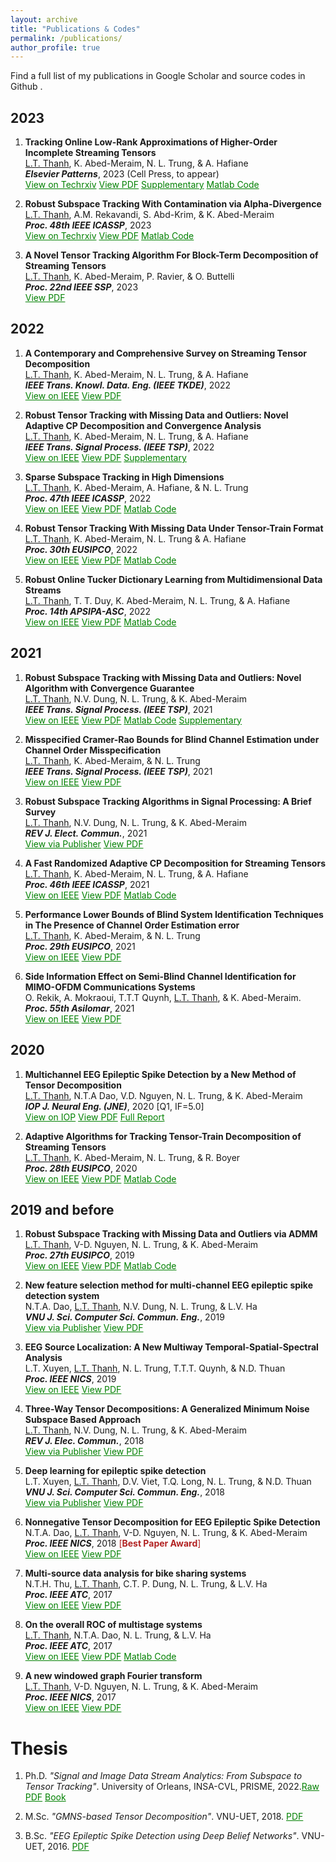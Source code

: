 ```yaml
---
layout: archive
title: "Publications & Codes"
permalink: /publications/
author_profile: true
---
```


Find a full list of my publications in Google Scholar <a href="https://scholar.google.com.vn/citations?user=_6GEXU4AAAAJ&hl=en" style="color: green; text-decoration: underline; "><i class="fa fa-fw fa-graduation-cap" aria-hidden="true"></i></a>  and source codes in Github <a href="https://github.com/thanhtbt" style="color: green; text-decoration: underline; "><i class="fab fa-fw fa-github zoom"></i></a>.


2023
----

1.  **Tracking Online Low-Rank Approximations of Higher-Order Incomplete Streaming Tensors**<br> 
<span style="text-decoration:underline">L.T. Thanh</span>, K. Abed-Meraim, N. L. Trung, & A. Hafiane<br> 
***Elsevier Patterns***, 2023 (Cell Press, to appear) <br>
<a href="https://www.techrxiv.org/articles/preprint/Tracking_Online_Low-Rank_Approximations_of_Higher-Order_Incomplete_Streaming_Tensors/19704034" style="color: green; text-decoration: ; "><i class="fas fa-fw fa-link zoom"></i>View on Techrxiv</a>
<a href="https://thanhtbt.github.io/files/2023_Patterns_Tensor_Tracking_Draw.pdf" style="color: green; text-decoration: underline; "><i class="fas fa-fw fa-file-pdf zoom"></i>View PDF</a> 
<a href="https://thanhtbt.github.io/files/2023_Patterns_Supplemental_Information.pdf" style="color: green; text-decoration: underline; "><i class="fas fa-fw fa-code zoom"></i>Supplementary</a> 
<a href="https://github.com/thanhtbt/tensor_tracking" style="color: green; text-decoration: underline; "><i class="fab fa-fw fa-github zoom"></i>Matlab Code</a>


1.  **Robust Subspace Tracking With Contamination via Alpha-Divergence**<br> <span style="text-decoration:underline">L.T. Thanh</span>, A.M. Rekavandi, S. Abd-Krim, & K. Abed-Meraim<br>
***Proc. 48th IEEE ICASSP***, 2023  <br>
<a href="https://www.techrxiv.org/articles/preprint/Robust_Subspace_Tracking_With_Contamination_Mitigation_via_-Divergence/21385335" style="color: green; text-decoration: underline; "><i class="fas fa-fw fa-link zoom"></i>View on Techrxiv</a> <a href="https://thanhtbt.github.io/files/2023_aFAPI.pdf" style="color: green; text-decoration: underline; "><i class="fas fa-fw fa-file-pdf zoom"></i>View PDF</a> <a href="https://github.com/thanhtbt/aFAPI" style="color: green; text-decoration: underline; "><i class="fab fa-fw fa-github zoom"></i>Matlab Code</a>

1.  **A Novel Tensor Tracking Algorithm For Block-Term Decomposition of Streaming Tensors**<br> <span style="text-decoration:underline">L.T. Thanh</span>, K. Abed-Meraim, P. Ravier, & O. Buttelli<br>
***Proc. 22nd IEEE SSP***, 2023  <br>
<a href="https://thanhtbt.github.io/files/2023_SSP%20-%20A%20novel%20tensor%20tracking%20algorithm%20for%20block-term%20decomposition%20of%20streaming%20tensors.pdf" style="color: green; text-decoration: underline; "><i class="fas fa-fw fa-file-pdf zoom"></i>View PDF</a>


2022
----


1. **A Contemporary and Comprehensive Survey on Streaming Tensor Decomposition**<br> <span style="text-decoration:underline">L.T. Thanh</span>, K. Abed-Meraim, N. L. Trung, & A. Hafiane<br> ***IEEE Trans. Knowl. Data. Eng. (IEEE TKDE)***, 2022 <br>
<a href="https://ieeexplore.ieee.org/document/9994046" style="color: green; text-decoration: underline; "><i class="fas fa-fw fa-link zoom"></i>View on IEEE</a> 
<a href="https://thanhtbt.github.io/files/2022_TKDE_A%20Contemporary%20and%20Comprehensive%20Survey%20on%20Streaming%20Tensor%20Decomposition.pdf" style="color: green; text-decoration: underline; "><i class="fas fa-fw fa-file-pdf zoom"></i>View PDF</a>    




1. **Robust Tensor Tracking with Missing Data and Outliers: Novel Adaptive CP Decomposition and Convergence Analysis**<br><span style="text-decoration:underline">L.T. Thanh</span>, K. Abed-Meraim, N. L. Trung, & A. Hafiane<br>***IEEE Trans. Signal Process. (IEEE TSP)***, 2022 <br> 
<a href="https://ieeexplore.ieee.org/document/9866940" style="color: green; text-decoration: underline; "><i class="fas fa-fw fa-link zoom"></i>View on IEEE</a> <a href="https://thanhtbt.github.io/files/2022_TSP_RACP%20(Raw).pdf" style="color: green; text-decoration: underline; "><i class="fas fa-fw fa-file-pdf zoom"></i>View PDF</a> 
<a href="https://thanhtbt.github.io/files/2022_TSP_RACP_Supplementary.pdf" style="color: green; text-decoration: underline; "><i class="fas fa-fw fa-code zoom"></i>Supplementary</a>

 
1. **Sparse Subspace Tracking in High Dimensions**<br><span style="text-decoration:underline">L.T. Thanh</span>, K. Abed-Meraim, A. Hafiane, & N. L. Trung<br>***Proc. 47th IEEE ICASSP***, 2022 <br> <a href="https://ieeexplore.ieee.org/document/9746546" style="color: green; text-decoration: underline; "><i class="fas fa-fw fa-link zoom"></i>View on IEEE</a> 
<a href="https://thanhtbt.github.io/files/2022_ICASSP%20-%20Sparse%20Subspace%20Tracking%20in%20High%20Dimensions.pdf" style="color: green; text-decoration: underline; "><i class="fas fa-fw fa-file-pdf zoom"></i>View PDF</a> <a href="https://github.com/thanhtbt/SST" style="color: green; text-decoration: underline; "><i class="fab fa-fw fa-github zoom"></i>Matlab Code</a>



1. **Robust Tensor Tracking With Missing Data Under Tensor-Train Format**<br><span style="text-decoration:underline">L.T. Thanh</span>, K. Abed-Meraim, N. L. Trung & A. Hafiane<br>***Proc. 30th EUSIPCO***, 2022 <br> <a href="https://ieeexplore.ieee.org/document/9909702" style="color: green; text-decoration: underline; "><i class="fas fa-fw fa-link zoom"></i>View on IEEE</a>
<a href="https://thanhtbt.github.io/files/2022_EUSIPCO-Robust%20Tensor%20Tracking%20with%20Missing%20Data%20under%20Tensor-Train%20Format.pdf" style="color: green; text-decoration: underline; "><i class="fas fa-fw fa-file-pdf zoom"></i>View PDF</a> <a href="https://github.com/thanhtbt/ROBOT" style="color: green; text-decoration: underline; "><i class="fab fa-fw fa-github zoom"></i>Matlab Code</a>




1. **Robust Online Tucker Dictionary Learning from Multidimensional Data Streams**<br><span style="text-decoration:underline">L.T. Thanh</span>, T. T. Duy, K. Abed-Meraim, N. L. Trung, & A. Hafiane<br> ***Proc. 14th APSIPA-ASC***, 2022 <br> <a href="https://ieeexplore.ieee.org/document/9980029" style="color: green; text-decoration: underline; "><i class="fas fa-fw fa-link zoom"></i>View on IEEE</a> <a href="https://thanhtbt.github.io/files/2022_APSIPA_Robust%20Online%20Tucker%20Dictionary%20Learning%20from%20Multidimensional%20Data%20Streams.pdf" style="color: green; text-decoration: underline; "><i class="fas fa-fw fa-file-pdf zoom"></i>View PDF</a> <a href="https://github.com/thanhtbt/ROTDL" style="color: green; text-decoration: underline; "><i class="fab fa-fw fa-github zoom"></i>Matlab Code</a>


2021
----
1. **Robust Subspace Tracking with Missing Data and Outliers: Novel Algorithm with Convergence Guarantee**<br><span style="text-decoration:underline">L.T. Thanh</span>, N.V. Dung, N. L. Trung, & K. Abed-Meraim<br>***IEEE Trans. Signal Process. (IEEE TSP)***, 2021
<br> <a href="https://ieeexplore.ieee.org/document/9381678" style="color: green; text-decoration: underline; "><i class="fas fa-fw fa-link zoom"></i>View on IEEE</a>
<a href="https://thanhtbt.github.io/files/2021_TSP_PETRELS-ADMM%20(Raw).pdf" style="color: green; text-decoration: underline; "><i class="fas fa-fw fa-file-pdf zoom"></i>View PDF</a> 
<a href="https://github.com/thanhtbt/RST" style="color: green; text-decoration: underline; "><i class="fab fa-fw fa-github zoom"></i>Matlab Code</a> 
<a href="https://thanhtbt.github.io/files/2021_TSP_Supplementary.pdf" style="color: green; text-decoration: underline; "><i class="fas fa-fw fa-code zoom"></i>Supplementary</a> 


 
1. **Misspecified Cramer-Rao Bounds for Blind Channel Estimation under Channel Order Misspecification**<br> <span style="text-decoration:underline">L.T. Thanh</span>, K. Abed-Meraim, & N. L. Trung<br>***IEEE Trans. Signal Process. (IEEE TSP)***, 2021  <br>
<a href="https://ieeexplore.ieee.org/document/9537597" style="color: green; text-decoration: underline; "><i class="fas fa-fw fa-link zoom"></i>View on IEEE</a> 
<a href="https://thanhtbt.github.io/files/2021_TSP_MCRB%20(Raw).pdf" style="color: green; text-decoration: underline; "><i class="fas fa-fw fa-file-pdf zoom"></i>View PDF</a>

 
1. **Robust Subspace Tracking Algorithms in Signal Processing: A Brief Survey**<br><span style="text-decoration:underline">L.T. Thanh</span>, N.V. Dung, N. L. Trung, & K. Abed-Meraim<br>***REV J. Elect. Commun.***, 2021 <br> 
<a href="https://rev-jec.org/index.php/rev-jec/article/view/270" style="color: green; text-decoration: underline; "><i class="fas fa-fw fa-link zoom"></i>View via Publisher</a> 
<a href="https://thanhtbt.github.io/files/2021_JEC_Robust%20Subspace%20Tracking%20Algorithms%20in%20Signal%20Processing.pdf" style="color: green; text-decoration: underline; "><i class="fas fa-fw fa-file-pdf zoom"></i>View PDF</a>


1. **A Fast Randomized Adaptive CP Decomposition for Streaming Tensors**<br><span style="text-decoration:underline">L.T. Thanh</span>, K. Abed-Meraim, N. L. Trung, & A. Hafiane<br> ***Proc. 46th IEEE ICASSP***, 2021 <br> <a href="https://ieeexplore.ieee.org/document/9413554" style="color: green; text-decoration: underline; "><i class="fas fa-fw fa-link zoom"></i>View on IEEE</a>
<a href="https://thanhtbt.github.io/files/2021_ICASSP%20-%20Randomized%20Adaptive%20CP%20Algorithm.pdf" style="color: green; text-decoration: underline; "><i class="fas fa-fw fa-file-pdf zoom"></i>View PDF</a>
<a href="https://github.com/thanhtbt/ROLCP" style="color: green; text-decoration: underline; "><i class="fab fa-fw fa-github zoom"></i>Matlab Code</a>  



1. **Performance Lower Bounds of Blind System Identification Techniques in The Presence of Channel Order Estimation error**<br><span style="text-decoration:underline">L.T. Thanh</span>, K. Abed-Meraim, & N. L. Trung<br> ***Proc. 29th EUSIPCO***, 2021  <br> 
<a href="https://ieeexplore.ieee.org/document/9615921" style="color: green; text-decoration: underline; "><i class="fas fa-fw fa-link zoom"></i>View on IEEE</a> 
<a href="https://thanhtbt.github.io/files/2021_EUSIPCO_Perforamnce%20lower%20bounds%20of%20blind%20system%20identification%20techniques%20in%20the%20presence%20of%20channel%20order%20estimation%20error.pdf" style="color: green; text-decoration: underline; "><i class="fas fa-fw fa-file-pdf zoom"></i>View PDF</a>  


1. **Side Information Effect on Semi-Blind Channel Identification for MIMO-OFDM Communications Systems**<br>O. Rekik, A. Mokraoui, T.T.T Quynh, <span style="text-decoration:underline">L.T. Thanh</span>, & K. Abed-Meraim.  <br> ***Proc. 55th Asilomar***, 2021 <br> 
<a href="https://ieeexplore.ieee.org/document/9723265" style="color: green; text-decoration: underline; "><i class="fas fa-fw fa-link zoom"></i>View on IEEE</a>
<a href="https://thanhtbt.github.io/files/2021_Asilomar_Side%20Information%20Effect%20on%20Semi-Blind%20Channel%20Identification%20for%20MIMO-OFDM%20Communications.pdf" style="color: green; text-decoration: underline; "><i class="fas fa-fw fa-file-pdf zoom"></i>View PDF</a>  


2020
----

1. **Multichannel EEG Epileptic Spike Detection by a New Method of Tensor Decomposition**<br><span style="text-decoration:underline">L.T. Thanh</span>, N.T.A Dao, V.D. Nguyen, N. L. Trung, & K. Abed-Meraim<br>***IOP J. Neural Eng. (JNE)***, 2020 [Q1, IF=5.0] <br> <a href="https://iopscience.iop.org/article/10.1088/1741-2552/ab5247" style="color: green; text-decoration: underline; "><i class="fas fa-fw fa-link zoom"></i>View on IOP</a>  <a href="https://thanhtbt.github.io/files/2020_JNE(Raw).pdf" style="color: green; text-decoration: underline; "><i class="fas fa-fw fa-file-pdf zoom"></i>View PDF</a> <a href="https://thanhtbt.github.io/files/EEG_Ten_Technical_Report_Final.pdf" style="color: green; text-decoration: underline; "><i class="fas fa-fw fa-code zoom"></i>Full Report</a> 

 

1. **Adaptive Algorithms for Tracking Tensor-Train Decomposition of Streaming Tensors**<br><span style="text-decoration:underline">L.T. Thanh</span>, K. Abed-Meraim, N. L. Trung, & R. Boyer<br> ***Proc. 28th EUSIPCO***, 2020 <br>
<a href="https://ieeexplore.ieee.org/document/9287780" style="color: green; text-decoration: underline; "><i class="fas fa-fw fa-link zoom"></i>View on IEEE</a>
<a href="https://thanhtbt.github.io/files/2020_EUSIPCO%20-%20Adaptive%20Algorithms%20for%20Tracking%20Tensor-Train%20Decomposition%20of%20Streaming%20Tensors.pdf" style="color: green; text-decoration: underline; "><i class="fas fa-fw fa-file-pdf zoom"></i>View PDF</a>
<a href="https://github.com/thanhtbt/ATT" style="color: green; text-decoration: underline; "><i class="fab fa-fw fa-github zoom"></i>Matlab Code</a>



2019 and before
----
1. **Robust Subspace Tracking with Missing Data and Outliers via ADMM**<br><span style="text-decoration:underline">L.T. Thanh</span>, V-D. Nguyen, N. L. Trung,  & K. Abed-Meraim<br>***Proc. 27th EUSIPCO***, 2019 <br> 
<a href="https://ieeexplore.ieee.org/document/8903031" style="color: green; text-decoration: underline; "><i class="fas fa-fw fa-link zoom"></i>View on IEEE</a>
<a href="https://thanhtbt.github.io/files/2019_EUSIPCO%20-%20Robust%20Subspace%20Tracking%20with%20Missing%20Data%20and%20Outliers%20via%20ADMM.pdf" style="color: green; text-decoration: underline; "><i class="fas fa-fw fa-file-pdf zoom"></i>View PDF</a> 
<a href="https://github.com/thanhtbt/RST" style="color: green; text-decoration: underline; "><i class="fab fa-fw fa-github zoom"></i>Matlab Code</a>
 


1. **New feature selection method for multi-channel EEG epileptic spike detection system**<br>N.T.A. Dao, <span style="text-decoration:underline">L.T. Thanh</span>, N.V. Dung, N. L. Trung, & L.V. Ha<br> ***VNU J. Sci. Computer Sci. Commun. Eng.***, 2019  <br> 
<a href="https://jcsce.vnu.edu.vn/index.php/jcsce/article/view/230" style="color: green; text-decoration: underline; "><i class="fas fa-fw fa-link zoom"></i>View via Publisher</a> <a href="https://thanhtbt.github.io/files/2019%20VNU-JCSCE-New%20feature%20selection%20method%20for%20multi-channel%20EEG%20epileptic%20spike%20detection.pdf" style="color: green; text-decoration: underline; "><i class="fas fa-fw fa-file-pdf zoom"></i>View PDF</a>  


1. **EEG Source Localization: A New Multiway Temporal-Spatial-Spectral Analysis**<br> L.T. Xuyen, <span style="text-decoration:underline">L.T. Thanh</span>, N. L. Trung, T.T.T. Quynh, & N.D. Thuan<br> ***Proc. IEEE NICS***, 2019  <br> <a href="https://ieeexplore.ieee.org/document/9023865" style="color: green; text-decoration: underline; "><i class="fas fa-fw fa-link zoom"></i>View on IEEE</a> <a href="https://eprints.uet.vnu.edu.vn/eprints/id/eprint/3834/1/NICS2019_final_1570595451.pdf" style="color: green; text-decoration: underline; "><i class="fas fa-fw fa-file-pdf zoom"></i>View PDF</a>  


1. **Three-Way Tensor Decompositions: A Generalized Minimum Noise Subspace Based Approach**<br><span style="text-decoration:underline">L.T. Thanh</span>, N.V. Dung, N. L. Trung, & K. Abed-Meraim<br>***REV J. Elec. Commun.***, 2018  <br>
<a href="https://rev-jec.org/index.php/rev-jec/article/view/196" style="color: green; text-decoration: underline; "><i class="fas fa-fw fa-link zoom"></i>View via Publisher</a> 
<a href="https://thanhtbt.github.io/files/2018%20JEC-Three-Way%20Tensor%20Decompositions%20A%20Generalized%20Minimum%20Noise%20Subspace.pdf" style="color: green; text-decoration: underline; "><i class="fas fa-fw fa-file-pdf zoom"></i>View PDF</a>  




1. **Deep learning for epileptic spike detection**<br>L.T. Xuyen, <span style="text-decoration:underline">L.T. Thanh</span>, D.V. Viet, T.Q. Long, N. L. Trung, & N.D. Thuan<br>***VNU J. Sci. Computer Sci. Commun. Eng.***, 2018 <br> <a href="https://jcsce.vnu.edu.vn/index.php/jcsce/article/view/156" style="color: green; text-decoration: underline; "><i class="fas fa-fw fa-link zoom"></i>View via Publisher</a> <a href="https://thanhtbt.github.io/files/2017%20VNU-JCSCE-Deep%20Learning%20for%20Epileptic%20Spike%20Detection.pdf" style="color: green; text-decoration: underline; "><i class="fas fa-fw fa-file-pdf zoom"></i>View PDF</a>  


1. **Nonnegative Tensor Decomposition for EEG Epileptic Spike Detection**<br>  N.T.A. Dao, <span style="text-decoration:underline">L.T. Thanh</span>, V-D. Nguyen, N. L. Trung, & K. Abed-Meraim<br> ***Proc. IEEE NICS***, 2018  <span style="color:#B22222">[**Best Paper Award**]</span> <br> 
 <a href="https://ieeexplore.ieee.org/document/8606822" style="color: green; text-decoration: underline; "><i class="fas fa-fw fa-link zoom"></i>View on IEEE</a> <a href="https://repository.vnu.edu.vn/bitstream/VNU_123/137923/1/2018_KY_Nonnegative_Tensor_Decomposition.pdf" style="color: green; text-decoration: underline; "><i class="fas fa-fw fa-file-pdf zoom"></i>View PDF</a> 
 

1. **Multi-source data analysis for bike sharing systems**<br>N.T.H. Thu, <span style="text-decoration:underline">L.T. Thanh</span>, C.T. P. Dung, N. L. Trung, & L.V. Ha<br> ***Proc. IEEE ATC***, 2017  <br> <a href="https://ieeexplore.ieee.org/document/8167624" style="color: green; text-decoration: underline; "><i class="fas fa-fw fa-link zoom"></i>View on IEEE</a> <a href="https://eprints.uet.vnu.edu.vn/eprints/id/eprint/2596/1/1570380069.pdf" style="color: green; text-decoration: underline; "><i class="fas fa-fw fa-file-pdf zoom"></i>View PDF</a> 
 
1. **On the overall ROC of multistage systems**<br><span style="text-decoration:underline">L.T. Thanh</span>, N.T.A. Dao, N. L. Trung, & L.V. Ha<br>***Proc. IEEE ATC***, 2017  <br> <a href="https://ieeexplore.ieee.org/document/8167623" style="color: green; text-decoration: underline; "><i class="fas fa-fw fa-link zoom"></i>View on IEEE</a> <a href="https://eprints.uet.vnu.edu.vn/eprints/id/eprint/2595/1/1570379504.pdf" style="color: green; text-decoration: underline; "><i class="fas fa-fw fa-file-pdf zoom"></i>View PDF</a> <a href="https://github.com/thanhtbt/ROC" style="color: green; text-decoration: underline; "><i class="fab fa-fw fa-github zoom"></i>Matlab Code</a>
 
 
1. **A new windowed graph Fourier transform**<br><span style="text-decoration:underline">L.T. Thanh</span>, V-D. Nguyen, N. L. Trung, & K. Abed-Meraim<br>  ***Proc. IEEE NICS***, 2017  <br> <a href="https://ieeexplore.ieee.org/document/8108055" style="color: green; text-decoration: underline; "><i class="fas fa-fw fa-link zoom"></i>View on IEEE</a> 
<a href="https://eprints.uet.vnu.edu.vn/eprints/id/eprint/3034/1/1570395521%20%281%29.pdf" style="color: green; text-decoration: underline; "><i class="fas fa-fw fa-file-pdf zoom"></i>View PDF</a>  
 

 

Thesis
=====

1. Ph.D. *"Signal and Image Data Stream Analytics: From Subspace to Tensor Tracking"*. University of Orleans, INSA-CVL, PRISME, 2022.<a href="https://thanhtbt.github.io/files/Thesis_LTThanh_10pt.pdf" style="color: green; text-decoration: underline; "><i class="fas fa-fw fa-file-pdf zoom"></i>Raw PDF</a> <a href="https://thanhtbt.github.io/files/Thesis_LTT_Book.pdf" style="color: green; text-decoration: underline; "><i class="fas fa-fw fa-file-pdf zoom"></i>Book</a> 

1. M.Sc. *"GMNS-based Tensor Decomposition"*. VNU-UET, 2018. <a href="http://lib.uet.vnu.edu.vn/bitstream/123456789/950/1/LuanVan_LTThanh.pdf" style="color: green; text-decoration: underline; " ><i class="fas fa-fw fa-file-pdf zoom"></i>PDF</a> 

1. B.Sc. *"EEG Epileptic Spike Detection using Deep Belief Networks"*. VNU-UET, 2016. <a href="https://thanhtbt.github.io/files/BSc_EEG%20EPILEPTIC%20SPIKE%20DETECTION%20USING%20DEEP%20BELIEF%20NETWORKS.pdf" style="color: green; text-decoration: underline; "><i class="fas fa-fw fa-file-pdf zoom"></i>PDF</a> 
 
 <script async src="https://badge.dimensions.ai/badge.js" charset="utf-8"></script>
 <script type='text/javascript' src='https://d1bxh8uas1mnw7.cloudfront.net/assets/embed.js'></script>

 
 
